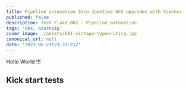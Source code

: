 ```yaml
---
title: Pipeline automation Zero downtime AKS upgrades with Rancher
published: false
description: Tech Flake 002 - Pipeline automation
tags: 'aks, azurepip'
cover_image: ./assets/001-vintage-typewriting.jpg
canonical_url: null
date: '2023-05-27T23:37:21Z'
---
```


<!-- 001-birds.jpg   https://pixabay.com/photos/birds-tree-animals-silhouette-4395443/ -->

Hello World !!!

## Kick start tests
